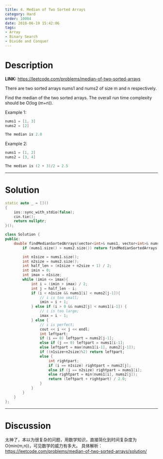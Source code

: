 ```yaml
---
title: 4. Median of Two Sorted Arrays
category: Hard
order: 10004
date: 2018-06-19 15:42:06
tags:
- Array
- Binary Search
- Divide and Conquer
---
```


<!-- 记得完善 tags 和 category 字段 -->

# Description

**LINK:** https://leetcode.com/problems/median-of-two-sorted-arrays

There are two sorted arrays nums1 and nums2 of size m and n respectively.

Find the median of the two sorted arrays. The overall run time complexity should be O(log (m+n)).

Example 1:
```C++
nums1 = [1, 3]
nums2 = [2]

The median is 2.0
```

Example 2:
```C++
nums1 = [1, 2]
nums2 = [3, 4]

The median is (2 + 3)/2 = 2.5
```


----------
# Solution
```c++
static auto _ = []()
{
    ios::sync_with_stdio(false);
    cin.tie();
    return nullptr;
}();

class Solution {
public:
    double findMedianSortedArrays(vector<int>& nums1, vector<int>& nums2) {
        if (nums1.size() > nums2.size()) return findMedianSortedArrays(nums2, nums1);

        int n1size = nums1.size();
        int n2size = nums2.size();
        int half_len = (n1size + n2size + 1) / 2;
        int imin = 0;
        int imax = n1size;
        while (imin <= imax){
            int i = (imin + imax) / 2;
            int j = half_len - i;
            if (i < n1size && nums1[i] < nums2[j-1]){
                // i is too small;
                imin = i + 1;
            } else if (i > 0 && nums2[j] < nums1[i-1]) {
                // i is too large;
                imax = i - 1;
            } else {
                // i is perfect;
                cout << i << j << endl;
                int leftpart;
                if (i == 0) leftpart = nums2[j-1];
                else if (j == 0) leftpart = nums1[i-1];
                else leftpart = max(nums1[i-1], nums2[j-1]);
                if ((n1size+n2size)%2) return leftpart;
                else {
                    int rightpart;
                    if (i == n1size) rightpart = nums2[j];
                    else if (j == n2size) rightpart = nums1[i];
                    else rightpart = min(nums1[i], nums2[j]);
                    return (leftpart + rightpart) / 2.0;
                }
            }
        }
    }
};
```
----------
# Discussion

太神了，本以为很复杂的问题，用数学知识，直接简化到时间复杂度为O(min(m,n))，可见数学的威力有多大。
具体解析：https://leetcode.com/problems/median-of-two-sorted-arrays/solution/